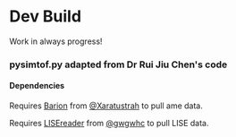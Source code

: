 # Dev Build

Work in always progress!

### pysimtof.py adapted from Dr Rui Jiu Chen's code

#### Dependencies
Requires [Barion](https://github.com/xaratustrah/barion) from [@Xaratustrah](https://github.com/xaratustrah) to pull ame data.

Requires [LISEreader](https://github.com/gwgwhc/lisereader) from [@gwgwhc](https://github.com/gwgwhc) to pull LISE data.